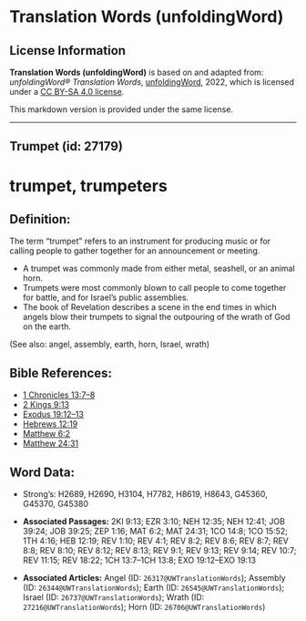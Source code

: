 # Translation Words (unfoldingWord)

## License Information

**Translation Words (unfoldingWord)** is based on and adapted from: _unfoldingWord® Translation Words_, [unfoldingWord](https://unfoldingword.org/utw), 2022, which is licensed under a [CC BY-SA 4.0 license](https://creativecommons.org/licenses/by-sa/4.0/legalcode.en).

This markdown version is provided under the same license.



--------------------------------

## Trumpet (id: 27179)

trumpet, trumpeters
===================

Definition:
-----------

The term “trumpet” refers to an instrument for producing music or for calling people to gather together for an announcement or meeting.

* A trumpet was commonly made from either metal, seashell, or an animal horn.
* Trumpets were most commonly blown to call people to come together for battle, and for Israel’s public assemblies.
* The book of Revelation describes a scene in the end times in which angels blow their trumpets to signal the outpouring of the wrath of God on the earth.

(See also: angel, assembly, earth, horn, Israel, wrath)

Bible References:
-----------------

* [1 Chronicles 13:7–8](https://ref.ly/1Chr13:7-1Chr13:8)
* [2 Kings 9:13](https://ref.ly/2Kgs9:13)
* [Exodus 19:12–13](https://ref.ly/Exod19:12-Exod19:13)
* [Hebrews 12:19](https://ref.ly/Heb12:19)
* [Matthew 6:2](https://ref.ly/Matt6:2)
* [Matthew 24:31](https://ref.ly/Matt24:31)

Word Data:
----------

* Strong’s: H2689, H2690, H3104, H7782, H8619, H8643, G45360, G45370, G45380

* **Associated Passages:** 2KI 9:13; EZR 3:10; NEH 12:35; NEH 12:41; JOB 39:24; JOB 39:25; ZEP 1:16; MAT 6:2; MAT 24:31; 1CO 14:8; 1CO 15:52; 1TH 4:16; HEB 12:19; REV 1:10; REV 4:1; REV 8:2; REV 8:6; REV 8:7; REV 8:8; REV 8:10; REV 8:12; REV 8:13; REV 9:1; REV 9:13; REV 9:14; REV 10:7; REV 11:15; REV 18:22; 1CH 13:7–1CH 13:8; EXO 19:12–EXO 19:13
* **Associated Articles:** Angel (ID: `26317@UWTranslationWords`); Assembly (ID: `26344@UWTranslationWords`); Earth (ID: `26545@UWTranslationWords`); Israel (ID: `26737@UWTranslationWords`); Wrath (ID: `27216@UWTranslationWords`); Horn (ID: `26706@UWTranslationWords`)

